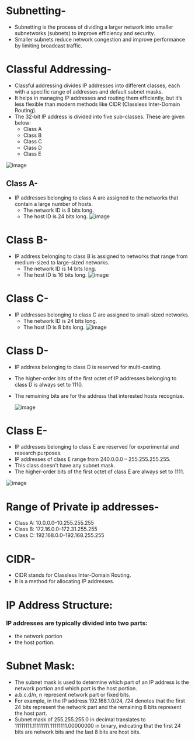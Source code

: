 # Subnetting-
- Subnetting is the process of dividing a larger network into smaller subnetworks (subnets) to improve efficiency and security.
- Smaller subnets reduce network congestion and improve performance by limiting broadcast traffic.

# Classful Addressing-
- Classful addressing divides IP addresses into different classes, each with a specific range of addresses and default subnet masks.
- It helps in managing IP addresses and routing them efficiently, but it’s less flexible than modern methods like CIDR (Classless Inter-Domain Routing).
- The 32-bit IP address is divided into five sub-classes. These are given below:
  - Class A
  - Class B
  - Class C
  - Class D
  - Class E

![image](https://github.com/user-attachments/assets/6a264f30-0112-4408-9a23-2deba89d9abf)

## Class A-
- IP addresses belonging to class A are assigned to the networks that contain a large number of hosts. 
  - The network ID is 8 bits long.
  - The host ID is 24 bits long.
 ![image](https://github.com/user-attachments/assets/5ba3d117-54dc-44a2-82d2-368975f44fec)

# Class B-
- IP address belonging to class B is assigned to networks that range from medium-sized to large-sized networks. 
  - The network ID is 14 bits long.
  - The host ID is 16 bits long.
![image](https://github.com/user-attachments/assets/a2b542d1-0b27-4439-9ff6-44886a338842)

# Class C-
- IP addresses belonging to class C are assigned to small-sized networks.
  - The network ID is 24 bits long.
  - The host ID is 8 bits long.
![image](https://github.com/user-attachments/assets/e8949a34-4657-473f-b2eb-dc5184a380c7)

# Class D-
- IP address belonging to class D is reserved for multi-casting.
- The higher-order bits of the first octet of IP addresses belonging to class D is always set to 1110.
- The remaining bits are for the address that interested hosts recognize.

  ![image](https://github.com/user-attachments/assets/d8fb1f30-6c5a-4b26-9b29-e279a6b9015f)

# Class E-
- IP addresses belonging to class E are reserved for experimental and research purposes.
- IP addresses of class E range from 240.0.0.0 – 255.255.255.255.
- This class doesn’t have any subnet mask.
- The higher-order bits of the first octet of class E are always set to 1111.

![image](https://github.com/user-attachments/assets/92eb0433-f635-4951-bba0-f39f46193b24)


# Range of Private ip addresses-
- Class A: 10.0.0.0–10.255.255.255
- Class B: 172.16.0.0–172.31.255.255
- Class C: 192.168.0.0–192.168.255.255


# CIDR-
- CIDR stands for Classless Inter-Domain Routing.
- It is a method for allocating IP addresses.
# IP Address Structure: 
### IP addresses are typically divided into two parts:
- the network portion
-  the host portion.
# Subnet Mask: 
- The subnet mask is used to determine which part of an IP address is the network portion and which part is the host portion.
- a.b.c.d/n, n represent network part or fixed bits.
- For example, in the IP address 192.168.1.0/24, /24 denotes that the first 24 bits represent the network part and the remaining 8 bits represent the host part.
- Subnet mask of 255.255.255.0 in decimal translates to 11111111.11111111.11111111.00000000 in binary, indicating that the first 24 bits are network bits and the last 8 bits are host bits.
